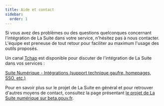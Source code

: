 ```yaml
---
title: Aide et contact
sidebar:
  order: 1
---
```


Si vous avez des problèmes ou des questions quelconques concernant l'intégration de La Suite dans
votre service, n'hésitez pas à nous contacter. L'équipe est preneuse de tout retour pour faciliter
au maximum l'usage des outils proposés.

Un canal [Tchap](https://tchap.beta.gouv.fr/) est disponible pour discuter de l'intégration de La
Suite dans vos services :

[Suite Numérique - Intégrations (support technique gaufre, homepages, SSO, etc.)](https://tchap.gouv.fr/#/room/#SuiteNumriqueIntgrationssupporttechniquegaufrehomepagesSSOetcRWAlzfVWrL:agent.dinum.tchap.gouv.fr)

Pour en savoir plus sur le projet de La Suite en général et pour retrouver d'autres moyens de
contact, consultez la page présentant
[le projet de La Suite numérique sur beta.gouv.fr](https://beta.gouv.fr/startups/suite-numerique.html).
